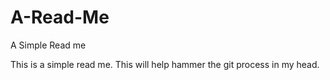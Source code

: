 # A-Read-Me

A Simple Read me

This is a simple read me.
This will help hammer the git process in my head.
